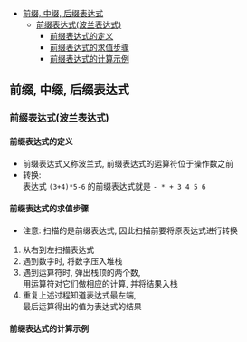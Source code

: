 <!-- TOC -->

- [前缀, 中缀, 后缀表达式](#前缀-中缀-后缀表达式)
    - [前缀表达式(波兰表达式)](#前缀表达式波兰表达式)
        - [前缀表达式的定义](#前缀表达式的定义)
        - [前缀表达式的求值步骤](#前缀表达式的求值步骤)
        - [前缀表达式的计算示例](#前缀表达式的计算示例)

<!-- /TOC -->

## 前缀, 中缀, 后缀表达式

### 前缀表达式(波兰表达式)

#### 前缀表达式的定义
- 前缀表达式又称波兰式, 前缀表达式的运算符位于操作数之前
- 转换:  
  表达式 `(3+4)*5-6` 的前缀表达式就是 `- * + 3 4 5 6`

#### 前缀表达式的求值步骤
- 注意: 扫描的是前缀表达式, 因此扫描前要将原表达式进行转换
1. 从右到左扫描表达式
2. 遇到数字时, 将数字压入堆栈
3. 遇到运算符时, 弹出栈顶的两个数,  
   用运算符对它们做相应的计算, 并将结果入栈
4. 重复上述过程知道表达式最左端,  
   最后运算得出的值为表达式的结果

#### 前缀表达式的计算示例